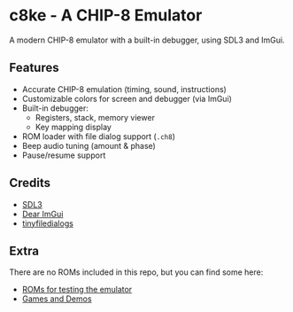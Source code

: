 # c8ke - A CHIP-8 Emulator

A modern CHIP-8 emulator with a built-in debugger, using SDL3 and ImGui.

## Features

- Accurate CHIP-8 emulation (timing, sound, instructions)
- Customizable colors for screen and debugger (via ImGui)
- Built-in debugger:
  - Registers, stack, memory viewer
  - Key mapping display
- ROM loader with file dialog support (`.ch8`)
- Beep audio tuning (amount & phase)
- Pause/resume support

## Credits

- [SDL3](https://github.com/libsdl-org/SDL)
- [Dear ImGui](https://github.com/ocornut/imgui)
- [tinyfiledialogs](https://sourceforge.net/projects/tinyfiledialogs/)

## Extra

There are no ROMs included in this repo, but you can find some here:

- [ROMs for testing the emulator](https://github.com/Timendus/chip8-test-suite)
- [Games and Demos](https://github.com/kripod/chip8-roms)
